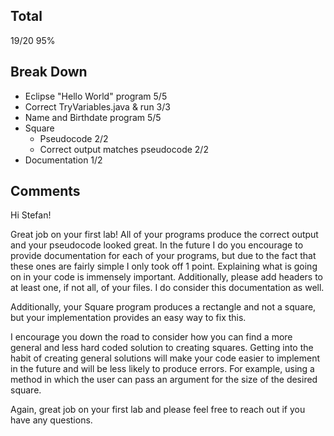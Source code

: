 ## Total ##
19/20
95%

## Break Down ##
* Eclipse "Hello World" program 5/5
* Correct TryVariables.java & run 3/3
* Name and Birthdate program 5/5
* Square
  * Pseudocode 2/2
  * Correct output matches pseudocode 2/2
* Documentation 1/2

## Comments ##
Hi Stefan!

Great job on your first lab!
All of your programs produce the correct output and your pseudocode looked great.
In the future I do you encourage to provide documentation for each of your programs,
but due to the fact that these ones are fairly simple I only took off 1 point.
Explaining what is going on in your code is immensely important.
Additionally, please add headers to at least one, if not all, of your files.
I do consider this documentation as well.

Additionally, your Square program produces a rectangle and not a square, but your implementation provides an easy way to fix this.

I encourage you down the road to consider how you can find a more general and less hard coded solution to creating squares.
Getting into the habit of creating general solutions will make your code easier to implement in the future
and will be less likely to produce errors.
For example, using a method in which the user can pass an argument for the size of the desired square. 

Again, great job on your first lab and please feel free to reach out if you have any questions.